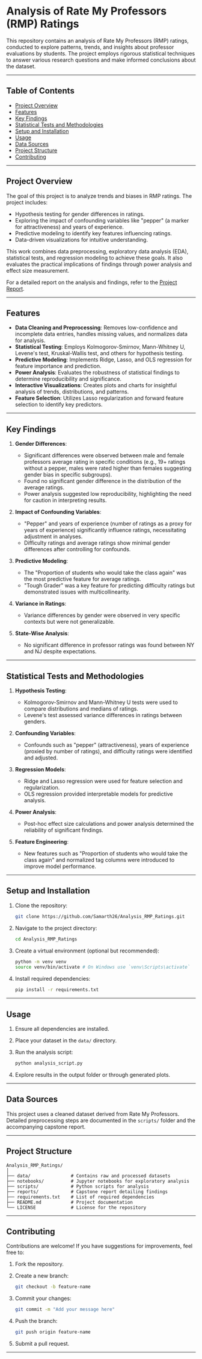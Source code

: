 # Analysis of Rate My Professors (RMP) Ratings

This repository contains an analysis of Rate My Professors (RMP) ratings, conducted to explore patterns, trends, and insights about professor evaluations by students. The project employs rigorous statistical techniques to answer various research questions and make informed conclusions about the dataset.

---

## Table of Contents

- [Project Overview](#project-overview)
- [Features](#features)
- [Key Findings](#key-findings)
- [Statistical Tests and Methodologies](#statistical-tests-and-methodologies)
- [Setup and Installation](#setup-and-installation)
- [Usage](#usage)
- [Data Sources](#data-sources)
- [Project Structure](#project-structure)
- [Contributing](#contributing)

---

## Project Overview

The goal of this project is to analyze trends and biases in RMP ratings. The project includes:

- Hypothesis testing for gender differences in ratings.
- Exploring the impact of confounding variables like "pepper" (a marker for attractiveness) and years of experience.
- Predictive modeling to identify key features influencing ratings.
- Data-driven visualizations for intuitive understanding.

This work combines data preprocessing, exploratory data analysis (EDA), statistical tests, and regression modeling to achieve these goals. It also evaluates the practical implications of findings through power analysis and effect size measurement.

For a detailed report on the analysis and findings, refer to the [Project Report](https://docs.google.com/document/d/1M5GcozvDQxWaWHERhlZjKv4_HsLnH_WzgyD-icaFvdw/edit?usp=sharing).

---

## Features

- **Data Cleaning and Preprocessing**: Removes low-confidence and incomplete data entries, handles missing values, and normalizes data for analysis.
- **Statistical Testing**: Employs Kolmogorov-Smirnov, Mann-Whitney U, Levene's test, Kruskal-Wallis test, and others for hypothesis testing.
- **Predictive Modeling**: Implements Ridge, Lasso, and OLS regression for feature importance and prediction.
- **Power Analysis**: Evaluates the robustness of statistical findings to determine reproducibility and significance.
- **Interactive Visualizations**: Creates plots and charts for insightful analysis of trends, distributions, and patterns.
- **Feature Selection**: Utilizes Lasso regularization and forward feature selection to identify key predictors.

---

## Key Findings

1. **Gender Differences**:
   - Significant differences were observed between male and female professors average rating in specific conditions (e.g., 19+ ratings without a pepper, males were rated higher than females suggesting gender bias in specific subgroups).
   - Found no significant gender difference in the distribution of the average ratings.
   - Power analysis suggested low reproducibility, highlighting the need for caution in interpreting results.

2. **Impact of Confounding Variables**:
   - "Pepper" and years of experience (number of ratings as a proxy for years of experience) significantly influence ratings, necessitating adjustment in analyses.
   - Difficulty ratings and average ratings show minimal gender differences after controlling for confounds.

3. **Predictive Modeling**:
   - The "Proportion of students who would take the class again" was the most predictive feature for average ratings.
   - "Tough Grader" was a key feature for predicting difficulty ratings but demonstrated issues with multicollinearity.

4. **Variance in Ratings**:
   - Variance differences by gender were observed in very specific contexts but were not generalizable.

5. **State-Wise Analysis**:
   - No significant difference in professor ratings was found between NY and NJ despite expectations.

---

## Statistical Tests and Methodologies

1. **Hypothesis Testing**:
   - Kolmogorov-Smirnov and Mann-Whitney U tests were used to compare distributions and medians of ratings.
   - Levene's test assessed variance differences in ratings between genders.

2. **Confounding Variables**:
   - Confounds such as "pepper" (attractiveness), years of experience (proxied by number of ratings), and difficulty ratings were identified and adjusted.

3. **Regression Models**:
   - Ridge and Lasso regression were used for feature selection and regularization.
   - OLS regression provided interpretable models for predictive analysis.

4. **Power Analysis**:
   - Post-hoc effect size calculations and power analysis determined the reliability of significant findings.

5. **Feature Engineering**:
   - New features such as "Proportion of students who would take the class again" and normalized tag columns were introduced to improve model performance.

---

## Setup and Installation

1. Clone the repository:

   ```bash
   git clone https://github.com/Samarth26/Analysis_RMP_Ratings.git
   ```

2. Navigate to the project directory:

   ```bash
   cd Analysis_RMP_Ratings
   ```

3. Create a virtual environment (optional but recommended):

   ```bash
   python -m venv venv
   source venv/bin/activate # On Windows use `venv\Scripts\activate`
   ```

4. Install required dependencies:

   ```bash
   pip install -r requirements.txt
   ```

---

## Usage

1. Ensure all dependencies are installed.
2. Place your dataset in the `data/` directory.
3. Run the analysis script:

   ```bash
   python analysis_script.py
   ```

4. Explore results in the output folder or through generated plots.

---

## Data Sources

This project uses a cleaned dataset derived from Rate My Professors. Detailed preprocessing steps are documented in the `scripts/` folder and the accompanying capstone report.

---

## Project Structure

```plaintext
Analysis_RMP_Ratings/
│
├── data/               # Contains raw and processed datasets
├── notebooks/          # Jupyter notebooks for exploratory analysis
├── scripts/            # Python scripts for analysis
├── reports/            # Capstone report detailing findings
├── requirements.txt    # List of required dependencies
├── README.md           # Project documentation
└── LICENSE             # License for the repository
```

---

## Contributing

Contributions are welcome! If you have suggestions for improvements, feel free to:

1. Fork the repository.
2. Create a new branch:

   ```bash
   git checkout -b feature-name
   ```

3. Commit your changes:

   ```bash
   git commit -m "Add your message here"
   ```

4. Push the branch:

   ```bash
   git push origin feature-name
   ```

5. Submit a pull request.

---

